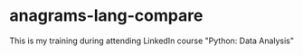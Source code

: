 # anagrams-lang-compare

This is my training during attending LinkedIn course "Python: Data Analysis"
